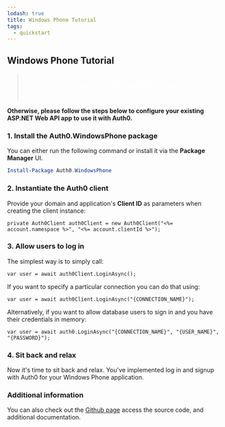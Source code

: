 ```yaml
---
lodash: true
title: Windows Phone Tutorial
tags:
  - quickstart
---
```


## Windows Phone Tutorial

<div class="package" style="text-align: center;">
  <blockquote>
    <a href="http://localhost:3000/Auth0.WindowsPhone/master/create-package?path=examples/WindowsPhoneSilverlight&amp;type=none@@account.clientParam@@" class="btn btn-lg btn-success btn-package" style="text-transform: uppercase; color: white">
      <span style="display: block">Download a Seed project</span>
      <% if (account.userName) { %>
        <span class="smaller" style="display:block; font-size: 11px">with your Auth0 API Keys already set and configured</span>
      <% } %>
    </a>
  </blockquote>
</div>

**Otherwise, please follow the steps below to configure your existing ASP.NET Web API app to use it with Auth0.**

### 1. Install the Auth0.WindowsPhone package

You can either run the following command or install it via the **Package Manager** UI.
```Powershell
Install-Package Auth0.WindowsPhone
```

### 2. Instantiate the Auth0 client
Provide your domain and application's **Client ID** as parameters when creating the client instance:
```CSharp
private Auth0Client auth0Client = new Auth0Client("<%= account.namespace %>", "<%= account.clientId %>");
```

### 3. Allow users to log in

The simplest way is to simply call:
```CSharp
var user = await auth0Client.LoginAsync();
```

If you want to specify a particular connection you can do that using:
```CSharp
var user = await auth0Client.LoginAsync("{CONNECTION_NAME}");
```

Alternatively, if you want to allow database users to sign in and you have their credentials in memory:
```CSharp
var user = await auth0.LoginAsync("{CONNECTION_NAME}", "{USER_NAME}", "{PASSWORD}");
```

### 4. Sit back and relax

Now it's time to sit back and relax. You've implemented log in and signup with Auth0 for your Windows Phone application.

### Additional information
You can also check out the [Github page](https://github.com/auth0/auth0.windowsphone) access the source code, and additional documentation.
